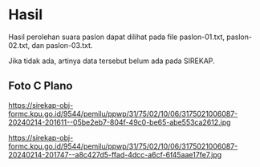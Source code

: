 # Hasil

Hasil perolehan suara paslon dapat dilihat pada file paslon-01.txt, paslon-02.txt, dan paslon-03.txt.

Jika tidak ada, artinya data tersebut belum ada pada SIREKAP.

## Foto C Plano

https://sirekap-obj-formc.kpu.go.id/9544/pemilu/ppwp/31/75/02/10/06/3175021006087-20240214-201611--05be2eb7-804f-49c0-be65-abe553ca2612.jpg

https://sirekap-obj-formc.kpu.go.id/9544/pemilu/ppwp/31/75/02/10/06/3175021006087-20240214-201747--a8c427d5-ffad-4dcc-a6cf-6f45aae17fe7.jpg
